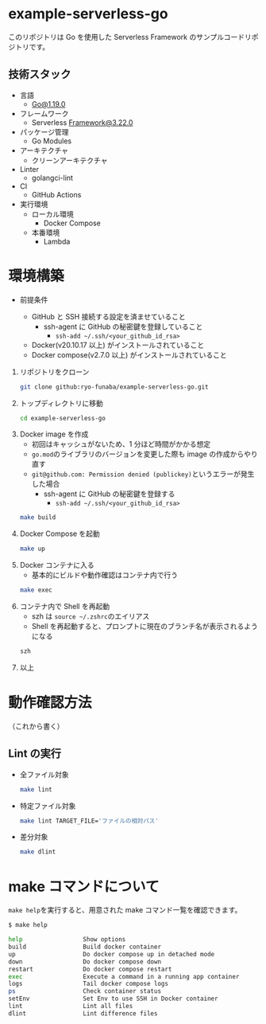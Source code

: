 # example-serverless-go

このリポジトリは Go を使用した Serverless Framework のサンプルコードリポジトリです。

## 技術スタック

- 言語
  - Go@1.19.0
- フレームワーク
  - Serverless Framework@3.22.0
- パッケージ管理
  - Go Modules
- アーキテクチャ
  - クリーンアーキテクチャ
- Linter
  - golangci-lint
- CI
  - GitHub Actions
- 実行環境
  - ローカル環境
    - Docker Compose
  - 本番環境
    - Lambda

# 環境構築

- 前提条件

  - GitHub と SSH 接続する設定を済ませていること
    - ssh-agent に GitHub の秘密鍵を登録していること
      - `ssh-add ~/.ssh/<your_github_id_rsa>`
  - Docker(v20.10.17 以上) がインストールされていること
  - Docker compose(v2.7.0 以上) がインストールされていること

1. リポジトリをクローン
   ```bash
   git clone github:ryo-funaba/example-serverless-go.git
   ```
2. トップディレクトリに移動
   ```bash
   cd example-serverless-go
   ```
3. Docker image を作成
   - 初回はキャッシュがないため、1 分ほど時間がかかる想定
   - `go.mod`のライブラリのバージョンを変更した際も image の作成からやり直す
   - `git@github.com: Permission denied (publickey)`というエラーが発生した場合
     - ssh-agent に GitHub の秘密鍵を登録する
       - `ssh-add ~/.ssh/<your_github_id_rsa>`
   ```bash
   make build
   ```
4. Docker Compose を起動
   ```bash
   make up
   ```
5. Docker コンテナに入る
   - 基本的にビルドや動作確認はコンテナ内で行う
   ```bash
   make exec
   ```
6. コンテナ内で Shell を再起動
   - szh は `source ~/.zshrc`のエイリアス
   - Shell を再起動すると、プロンプトに現在のブランチ名が表示されるようになる
   ```bash
   szh
   ```
7. 以上

# 動作確認方法

（これから書く）

## Lint の実行

- 全ファイル対象
  ```bash
  make lint
  ```
- 特定ファイル対象
  ```bash
  make lint TARGET_FILE='ファイルの相対パス'
  ```
- 差分対象
  ```bash
  make dlint
  ```

# make コマンドについて

`make help`を実行すると、用意された make コマンド一覧を確認できます。

```bash
$ make help

help                 Show options
build                Build docker container
up                   Do docker compose up in detached mode
down                 Do docker compose down
restart              Do docker compose restart
exec                 Execute a command in a running app container
logs                 Tail docker compose logs
ps                   Check container status
setEnv               Set Env to use SSH in Docker container
lint                 Lint all files
dlint                Lint difference files
```
